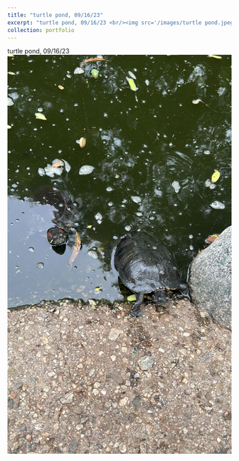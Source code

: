 ```yaml
---
title: "turtle pond, 09/16/23"
excerpt: "turtle pond, 09/16/23 <br/><img src='/images/turtle pond.jpeg'>"
collection: portfolio
---
```


turtle pond, 09/16/23 <br/><img src='/images/turtle pond.jpeg'>
